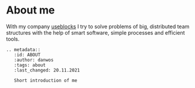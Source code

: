 # About me

With my company [useblocks](https://useblocks.com) I try to solve problems of big, distributed 
team structures with the help of smart software, simple processes and efficient tools.


```{eval-rst}
.. metadata::
   :id: ABOUT
   :author: danwos
   :tags: about
   :last_changed: 20.11.2021
   
   Short introduction of me
```

&nbsp;